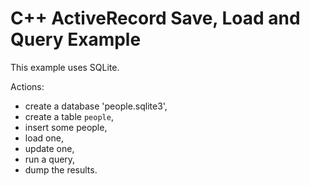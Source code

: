 # C++ ActiveRecord Save, Load and Query Example

This example uses SQLite.

Actions:

* create a database 'people.sqlite3',
* create a table `people`,
* insert some people,
* load one,
* update one,
* run a query,
* dump the results.
